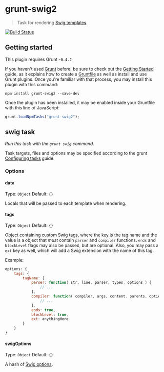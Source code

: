 # grunt-swig2
> Task for rendering [Swig templates](http://paularmstrong.github.io/swig)

[![Build Status](https://travis-ci.org/gustavohenke/grunt-swig2.png?branch=master)](https://travis-ci.org/gustavohenke/grunt-swig2)

## Getting started
This plugin requires Grunt `~0.4.2`

If you haven't used [Grunt](http://gruntjs.com/) before, be sure to check out the [Getting Started](http://gruntjs.com/getting-started) guide, as it explains how to create a [Gruntfile](http://gruntjs.com/sample-gruntfile) as well as install and use Grunt plugins. Once you're familiar with that process, you may install this plugin with this command:

```shell
npm install grunt-swig2 --save-dev
```

Once the plugin has been installed, it may be enabled inside your Gruntfile with this line of JavaScript:

```js
grunt.loadNpmTasks("grunt-swig2");
```

## swig task
_Run this task with the `grunt swig` command._

Task targets, files and options may be specified according to the grunt [Configuring tasks](http://gruntjs.com/configuring-tasks) guide.

### Options
#### data
Type: `Object`
Default: `{}`

Locals that will be passed to each template when rendering.

#### tags
Type: `Object`
Default: `{}`

Object containing [custom Swig tags](http://paularmstrong.github.io/swig/docs/extending/#tags), where the key is the tag name and the value is a object that _must_ contain `parser` and `compiler` functions. `ends` and `blockLevel` flags may also be passed, but are optional.
Also, you may pass a `ext` key as well, which will add a Swig extension with the name of this tag.

Example:

```javascript
options: {
    tags: {
        tagName: {
            parser: function( str, line, parser, types, options ) {
                // ...
            },
            compiler: function( compiler, args, content, parents, options, blockName ) {
                // ...
            },
            ends: true,
            blockLevel: true,
            ext: anythingHere
        }
    }
}
```

#### swigOptions
Type: `Object`
Default: `{}`

A hash of [Swig options](http://paularmstrong.github.io/swig/docs/api/#SwigOpts).
